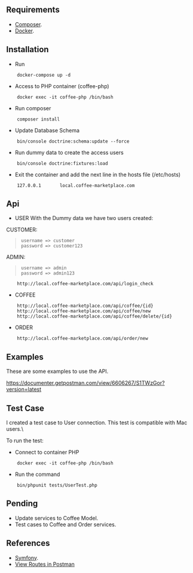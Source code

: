 

Requirements
------------

* [Composer][2].
* [Docker][3].

Installation
-------------

* Run 
```
    docker-compose up -d
``` 
* Access to PHP container (coffee-php)
```
    docker exec -it coffee-php /bin/bash
```
* Run composer
```
    composer install
```

* Update Database Schema
```
    bin/console doctrine:schema:update --force
```

* Run dummy data to create the access users
```
    bin/console doctrine:fixtures:load
```

* Exit the container and add the next line in the hosts file (/etc/hosts)
```
    127.0.0.1       local.coffee-marketplace.com
```  

Api
---
- USER
With the Dummy data we have two users created:

CUSTOMER: 
> `username => customer` \
> `password => customer123`

ADMIN:
> `username => admin`\
> `password => admin123`


```
    http://local.coffee-marketplace.com/api/login_check
```
- COFFEE
```
    http://local.coffee-marketplace.com/api/coffee/{id}
    http://local.coffee-marketplace.com/api/coffee/new
    http://local.coffee-marketplace.com/api/coffee/delete/{id}
```
- ORDER
```
    http://local.coffee-marketplace.com/api/order/new
```

Examples
---------
These are some examples to use the API.

https://documenter.getpostman.com/view/6606267/S1TWzGor?version=latest

Test Case
---------
I created a test case to User connection. This test is compatible with Mac users.\

To run the test:
- Connect to container PHP
```
    docker exec -it coffee-php /bin/bash
```
- Run the command
```
    bin/phpunit tests/UserTest.php
```

Pending
-------
 - Update services to Coffee Model.
 - Test cases to Coffee and Order services.

References
---------

* [Symfony][1].
* [View Routes in Postman][5]

[1]: https://symfony.com
[2]: https://getcomposer.org/
[3]: https://www.docker.com/
[4]: http://local.coffee-marketplace.com
[5]: https://documenter.getpostman.com/view/6606267/S1TWzGor?version=latest

